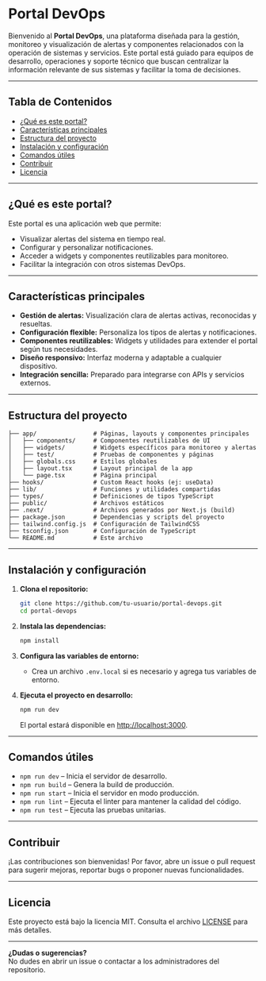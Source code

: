 # Portal DevOps

Bienvenido al **Portal DevOps**, una plataforma diseñada para la gestión, monitoreo y visualización de alertas y componentes relacionados con la operación de sistemas y servicios. Este portal está guiado para equipos de desarrollo, operaciones y soporte técnico que buscan centralizar la información relevante de sus sistemas y facilitar la toma de decisiones.

---

## Tabla de Contenidos

- [¿Qué es este portal?](#qué-es-este-portal)
- [Características principales](#características-principales)
- [Estructura del proyecto](#estructura-del-proyecto)
- [Instalación y configuración](#instalación-y-configuración)
- [Comandos útiles](#comandos-útiles)
- [Contribuir](#contribuir)
- [Licencia](#licencia)

---

## ¿Qué es este portal?

Este portal es una aplicación web que permite:

- Visualizar alertas del sistema en tiempo real.
- Configurar y personalizar notificaciones.
- Acceder a widgets y componentes reutilizables para monitoreo.
- Facilitar la integración con otros sistemas DevOps.

---

## Características principales

- **Gestión de alertas:** Visualización clara de alertas activas, reconocidas y resueltas.
- **Configuración flexible:** Personaliza los tipos de alertas y notificaciones.
- **Componentes reutilizables:** Widgets y utilidades para extender el portal según tus necesidades.
- **Diseño responsivo:** Interfaz moderna y adaptable a cualquier dispositivo.
- **Integración sencilla:** Preparado para integrarse con APIs y servicios externos.

---

## Estructura del proyecto

```
├── app/                # Páginas, layouts y componentes principales
│   ├── components/     # Componentes reutilizables de UI
│   ├── widgets/        # Widgets específicos para monitoreo y alertas
│   ├── test/           # Pruebas de componentes y páginas
│   ├── globals.css     # Estilos globales
│   ├── layout.tsx      # Layout principal de la app
│   └── page.tsx        # Página principal
├── hooks/              # Custom React hooks (ej: useData)
├── lib/                # Funciones y utilidades compartidas
├── types/              # Definiciones de tipos TypeScript
├── public/             # Archivos estáticos
├── .next/              # Archivos generados por Next.js (build)
├── package.json        # Dependencias y scripts del proyecto
├── tailwind.config.js  # Configuración de TailwindCSS
├── tsconfig.json       # Configuración de TypeScript
└── README.md           # Este archivo
```

---

## Instalación y configuración

1. **Clona el repositorio:**
   ```sh
   git clone https://github.com/tu-usuario/portal-devops.git
   cd portal-devops
   ```

2. **Instala las dependencias:**
   ```sh
   npm install
   ```

3. **Configura las variables de entorno:**
   - Crea un archivo `.env.local` si es necesario y agrega tus variables de entorno.

4. **Ejecuta el proyecto en desarrollo:**
   ```sh
   npm run dev
   ```
   El portal estará disponible en [http://localhost:3000](http://localhost:3000).

---

## Comandos útiles

- `npm run dev` – Inicia el servidor de desarrollo.
- `npm run build` – Genera la build de producción.
- `npm run start` – Inicia el servidor en modo producción.
- `npm run lint` – Ejecuta el linter para mantener la calidad del código.
- `npm run test` – Ejecuta las pruebas unitarias.

---

## Contribuir

¡Las contribuciones son bienvenidas! Por favor, abre un issue o pull request para sugerir mejoras, reportar bugs o proponer nuevas funcionalidades.

---

## Licencia

Este proyecto está bajo la licencia MIT. Consulta el archivo [LICENSE](LICENSE) para más detalles.

---

**¿Dudas o sugerencias?**  
No dudes en abrir un issue o contactar a los administradores del repositorio.